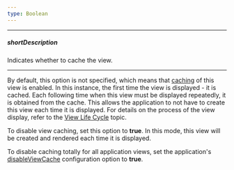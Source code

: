 ```yaml
---
type: Boolean
---
```

---
##### shortDescription
Indicates whether to cache the view.

---
By default, this option is not specified, which means that [caching](/api-reference/40%20SPA%20Framework/HtmlApplication/1%20Configuration/viewCache.md '/Documentation/ApiReference/SPA_Framework/HtmlApplication/Configuration/#viewCache') of this view is enabled. In this instance, the first time the view is displayed - it is cached. Each following time when this view must be displayed repeatedly, it is obtained from the cache. This allows the application to not have to create this view each time it is displayed. For details on the process of the view display, refer to the [View Life Cycle](/concepts/40%20SPA%20Framework/1%20Views%20and%20Layouts/8%20View%20Life%20Cycle.md '/Documentation/Guide/SPA_Framework/Views_and_Layouts/#View_Life_Cycle') topic.

To disable view caching, set this option to **true**. In this mode, this view will be created and rendered each time it is displayed.

To disable caching totally for all application views, set the application's [disableViewCache](/api-reference/40%20SPA%20Framework/HtmlApplication/1%20Configuration/disableViewCache.md '/Documentation/ApiReference/SPA_Framework/HtmlApplication/Configuration/#disableViewCache') configuration option to **true**.